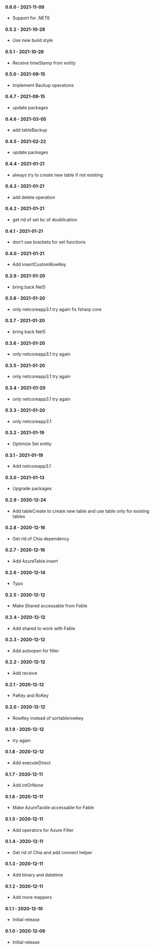 #### 0.6.0 - 2021-11-09
* Support for .NET6
#### 0.5.2 - 2021-10-28
* Use new build style
#### 0.5.1 - 2021-10-28
* Receive timeStamp from entity
#### 0.5.0 - 2021-09-15
* Implement Backup operations
#### 0.4.7 - 2021-09-15
* update packages
#### 0.4.6 - 2021-03-05
* add tableBackup
#### 0.4.5 - 2021-02-22
* update packages
#### 0.4.4 - 2021-01-21
* always try to create new table if not existing
#### 0.4.3 - 2021-01-21
* add delete operation
#### 0.4.2 - 2021-01-21
* get rid of set bc of doublication
#### 0.4.1 - 2021-01-21
* don't use brackets for set functions
#### 0.4.0 - 2021-01-21
* Add insertCustomRowKey
#### 0.3.9 - 2021-01-20
* bring back Net5
#### 0.3.8 - 2021-01-20
* only netcoreapp3.1 try again fix fsharp core
#### 0.3.7 - 2021-01-20
* bring back Net5
#### 0.3.6 - 2021-01-20
* only netcoreapp3.1 try again
#### 0.3.5 - 2021-01-20
* only netcoreapp3.1 try again
#### 0.3.4 - 2021-01-20
* only netcoreapp3.1 try again
#### 0.3.3 - 2021-01-20
* only netcoreapp3.1
#### 0.3.2 - 2021-01-19
* Optimize Set entity
#### 0.3.1 - 2021-01-19
* Add netcoreapp3.1
#### 0.3.0 - 2021-01-13
* Upgrade packages
#### 0.2.9 - 2020-12-24
* Add tableCreate to create new table and use table only for existing tables
#### 0.2.8 - 2020-12-16
* Get rid of Chia dependency
#### 0.2.7 - 2020-12-16
* Add AzureTable.insert
#### 0.2.6 - 2020-12-14
* Typo
#### 0.2.5 - 2020-12-12
* Make Shared accessable from Fable
#### 0.2.4 - 2020-12-12
* Add shared to work with Fable
#### 0.2.3 - 2020-12-12
* Add autoopen for filter
#### 0.2.2 - 2020-12-12
* Add receive
#### 0.2.1 - 2020-12-12
* PaKey and RoKey
#### 0.2.0 - 2020-12-12
* RowKey instead of sortablerowkey
#### 0.1.9 - 2020-12-12
* try again
#### 0.1.8 - 2020-12-12
* Add executeDirect
#### 0.1.7 - 2020-12-11
* Add intOrNone
#### 0.1.6 - 2020-12-11
* Make AzureTackle accessable for Fable
#### 0.1.5 - 2020-12-11
* Add operators for Azure Filter
#### 0.1.4 - 2020-12-11
* Get rid of Chia and add connect helper
#### 0.1.3 - 2020-12-11
* Add binary and datetime
#### 0.1.2 - 2020-12-11
* Add more mappers
#### 0.1.1 - 2020-12-10
* Initial release
#### 0.1.0 - 2020-12-09
* Initial release
